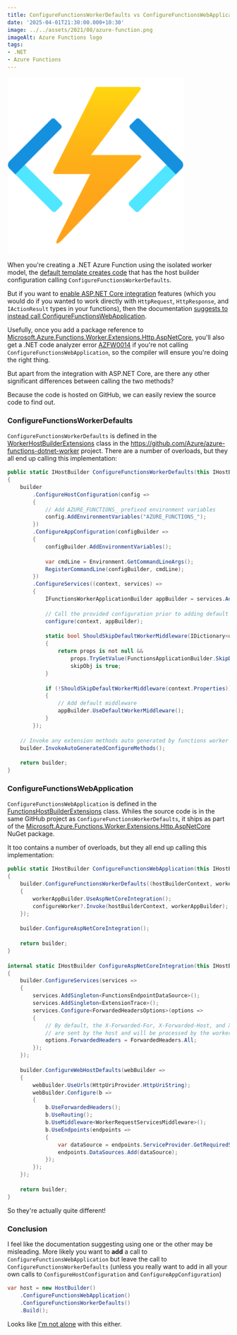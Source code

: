 ```yaml
---
title: ConfigureFunctionsWorkerDefaults vs ConfigureFunctionsWebApplication in .NET Azure Functions
date: '2025-04-01T21:30:00.000+10:30'
image: ../../assets/2021/08/azure-function.png
imageAlt: Azure Functions logo
tags:
- .NET
- Azure Functions
---
```


![Azure Functions logo](../../assets/2021/08/azure-function.png)

When you're creating a .NET Azure Function using the isolated worker model, the [default template creates code](https://learn.microsoft.com/en-au/azure/azure-functions/dotnet-isolated-process-guide?tabs=hostbuilder%2Cwindows&WT.mc_id=DOP-MVP-5001655#configuration) that has the host builder configuration calling `ConfigureFunctionsWorkerDefaults`.

But if you want to [enable ASP.NET Core integration](https://learn.microsoft.com/azure/azure-functions/dotnet-isolated-process-guide?tabs=hostbuilder%2Cwindows&WT.mc_id=DOP-MVP-5001655#aspnet-core-integration) features (which you would do if you wanted to work directly with `HttpRequest`, `HttpResponse`, and `IActionResult` types in your functions), then the documentation [suggests to instead call ConfigureFunctionsWebApplication](https://learn.microsoft.com/en-au/azure/azure-functions/dotnet-isolated-process-guide?tabs=hostbuilder%2Cwindows&WT.mc_id=DOP-MVP-5001655#aspnet-core-integration).

Usefully, once you add a package reference to [Microsoft.Azure.Functions.Worker.Extensions.Http.AspNetCore](https://www.nuget.org/packages/Microsoft.Azure.Functions.Worker.Extensions.Http.AspNetCore/), you'll also get a .NET code analyzer error [AZFW0014](https://dotnet-worker-rules.azurewebsites.net/rules?ruleid=AZFW0014) if you're not calling `ConfigureFunctionsWebApplication`, so the compiler will ensure you're doing the right thing.

But apart from the integration with ASP.NET Core, are there any other significant differences between calling the two methods?

Because the code is hosted on GitHub, we can easily review the source code to find out.

### ConfigureFunctionsWorkerDefaults

`ConfigureFunctionsWorkerDefaults` is defined in the [WorkerHostBuilderExtensions](https://github.com/Azure/azure-functions-dotnet-worker/blob/main/src/DotNetWorker/Hosting/WorkerHostBuilderExtensions.cs) class in the <https://github.com/Azure/azure-functions-dotnet-worker> project. There are a number of overloads, but they all end up calling this implementation:

```csharp
public static IHostBuilder ConfigureFunctionsWorkerDefaults(this IHostBuilder builder, Action<HostBuilderContext, IFunctionsWorkerApplicationBuilder> configure, Action<WorkerOptions>? configureOptions)
{
    builder
        .ConfigureHostConfiguration(config =>
        {
            // Add AZURE_FUNCTIONS_ prefixed environment variables
            config.AddEnvironmentVariables("AZURE_FUNCTIONS_");
        })
        .ConfigureAppConfiguration(configBuilder =>
        {
            configBuilder.AddEnvironmentVariables();

            var cmdLine = Environment.GetCommandLineArgs();
            RegisterCommandLine(configBuilder, cmdLine);
        })
        .ConfigureServices((context, services) =>
        {
            IFunctionsWorkerApplicationBuilder appBuilder = services.AddFunctionsWorkerDefaults(configureOptions);

            // Call the provided configuration prior to adding default middleware
            configure(context, appBuilder);

            static bool ShouldSkipDefaultWorkerMiddleware(IDictionary<object, object> props)
            {
                return props is not null &&
                    props.TryGetValue(FunctionsApplicationBuilder.SkipDefaultWorkerMiddlewareKey, out var skipObj) &&
                    skipObj is true;
            }

            if (!ShouldSkipDefaultWorkerMiddleware(context.Properties))
            {
                // Add default middleware
                appBuilder.UseDefaultWorkerMiddleware();
            }
        });

    // Invoke any extension methods auto generated by functions worker sdk.
    builder.InvokeAutoGeneratedConfigureMethods();

    return builder;
}
```

### ConfigureFunctionsWebApplication

`ConfigureFunctionsWebApplication` is defined in the [FunctionsHostBuilderExtensions](https://github.com/Azure/azure-functions-dotnet-worker/blob/main/extensions/Worker.Extensions.Http.AspNetCore/src/FunctionsHostBuilderExtensions.cs) class. Whiles the source code is in the same GitHub project as `ConfigureFunctionsWorkerDefaults`, it ships as part of the [Microsoft.Azure.Functions.Worker.Extensions.Http.AspNetCore](https://www.nuget.org/packages/Microsoft.Azure.Functions.Worker.Extensions.Http.AspNetCore/) NuGet package.

It too contains a number of overloads, but they all end up calling this implementation:

```csharp
public static IHostBuilder ConfigureFunctionsWebApplication(this IHostBuilder builder, Action<HostBuilderContext, IFunctionsWorkerApplicationBuilder> configureWorker)
{
    builder.ConfigureFunctionsWorkerDefaults((hostBuilderContext, workerAppBuilder) =>
    {
        workerAppBuilder.UseAspNetCoreIntegration();
        configureWorker?.Invoke(hostBuilderContext, workerAppBuilder);
    });

    builder.ConfigureAspNetCoreIntegration();

    return builder;
}

internal static IHostBuilder ConfigureAspNetCoreIntegration(this IHostBuilder builder)
{
    builder.ConfigureServices(services =>
    {
        services.AddSingleton<FunctionsEndpointDataSource>();
        services.AddSingleton<ExtensionTrace>();
        services.Configure<ForwardedHeadersOptions>(options =>
        {
            // By default, the X-Forwarded-For, X-Forwarded-Host, and X-Forwarded-Proto headers
            // are sent by the host and will be processed by the worker.
            options.ForwardedHeaders = ForwardedHeaders.All;
        });
    });

    builder.ConfigureWebHostDefaults(webBuilder =>
    {
        webBuilder.UseUrls(HttpUriProvider.HttpUriString);
        webBuilder.Configure(b =>
        {
            b.UseForwardedHeaders();
            b.UseRouting();
            b.UseMiddleware<WorkerRequestServicesMiddleware>();
            b.UseEndpoints(endpoints =>
            {
                var dataSource = endpoints.ServiceProvider.GetRequiredService<FunctionsEndpointDataSource>();
                endpoints.DataSources.Add(dataSource);
            });
        });
    });

    return builder;
}
```

So they're actually quite different!

### Conclusion

I feel like the documentation suggesting using one or the other may be misleading. More likely you want to **add** a call to `ConfigureFunctionsWebApplication` but leave the call to `ConfigureFunctionsWorkerDefaults` (unless you really want to add in all your own calls to `ConfigureHostConfiguration` and `ConfigureAppConfiguration`)

```csharp
var host = new HostBuilder()
    .ConfigureFunctionsWebApplication()
    .ConfigureFunctionsWorkerDefaults()
    .Build();
```

Looks like [I'm not alone](https://github.com/Azure/azure-functions-dotnet-worker/issues/3010) with this either.
